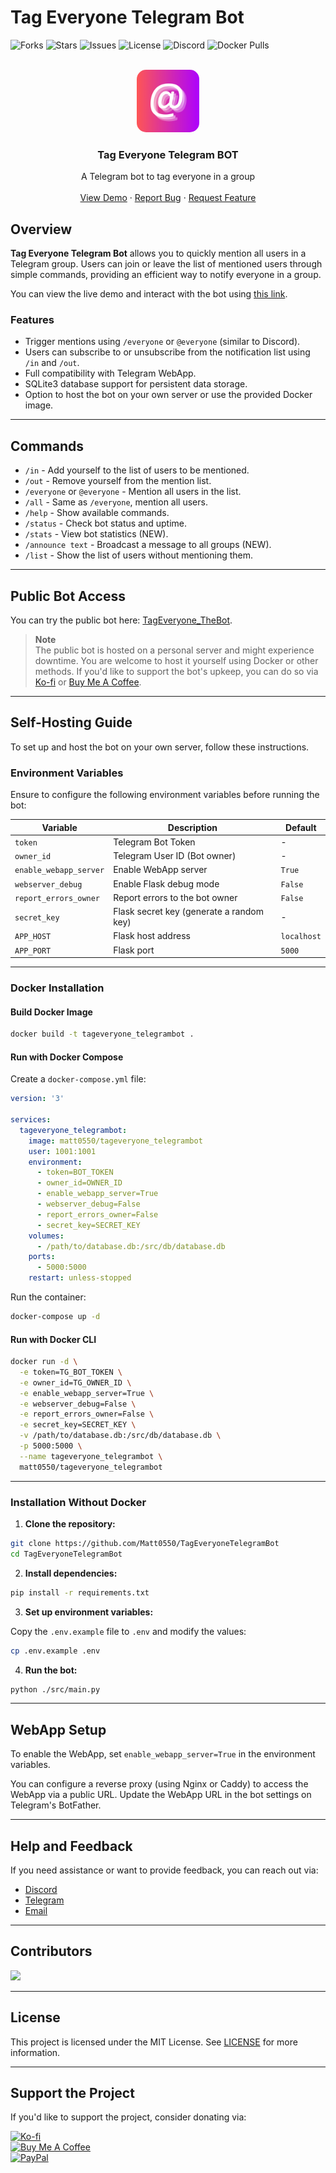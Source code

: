 # Tag Everyone Telegram Bot

![Forks][forks-shield] ![Stars][stars-shield] ![Issues][issues-shield] ![License][license-shield] ![Discord][discord-shield] ![Docker Pulls][docker-shield]

<!-- PROJECT LOGO -->
<br />
<div align="center">
  <a href="https://github.com/Matt0550/TagEveryoneTelegramBot">
    <img src="src/gui/static/images/logo.png" alt="Logo" width="100" height="100" style="border-radius: 15px;">
  </a>

  <h3 align="center">Tag Everyone Telegram BOT</h3>

  <p align="center">
    A Telegram bot to tag everyone in a group
    <br />
    <br />
    <a href="https://t.me/@TagEveryone_TheBot">View Demo</a>
    ·
    <a href="https://github.com/Matt0550/TagEveryoneTelegramBot/issues">Report Bug</a>
    ·
    <a href="https://github.com/Matt0550/TagEveryoneTelegramBot/issues">Request Feature</a>
  </p>
</div>

## Overview

**Tag Everyone Telegram Bot** allows you to quickly mention all users in a Telegram group. Users can join or leave the list of mentioned users through simple commands, providing an efficient way to notify everyone in a group.

You can view the live demo and interact with the bot using [this link](https://t.me/TagEveryone_TheBot).

### Features

- Trigger mentions using `/everyone` or `@everyone` (similar to Discord).
- Users can subscribe to or unsubscribe from the notification list using `/in` and `/out`.
- Full compatibility with Telegram WebApp.
- SQLite3 database support for persistent data storage.
- Option to host the bot on your own server or use the provided Docker image.

---

## Commands

- `/in` - Add yourself to the list of users to be mentioned.
- `/out` - Remove yourself from the mention list.
- `/everyone` or `@everyone` - Mention all users in the list.
- `/all` - Same as `/everyone`, mention all users.
- `/help` - Show available commands.
- `/status` - Check bot status and uptime.
- `/stats` - View bot statistics (NEW).
- `/announce text` - Broadcast a message to all groups (NEW).
- `/list` - Show the list of users without mentioning them.

---

## Public Bot Access

You can try the public bot here: [TagEveryone_TheBot](https://t.me/Tag_Everyone_TheBot).

> **Note**  
> The public bot is hosted on a personal server and might experience downtime. You are welcome to host it yourself using Docker or other methods. If you'd like to support the bot's upkeep, you can do so via [Ko-fi](https://ko-fi.com/matt05) or [Buy Me A Coffee](https://www.buymeacoffee.com/Matt0550).

---

## Self-Hosting Guide

To set up and host the bot on your own server, follow these instructions.

### Environment Variables

Ensure to configure the following environment variables before running the bot:

| Variable               | Description                                | Default      |
|------------------------|--------------------------------------------|--------------|
| `token`                | Telegram Bot Token                         | -            |
| `owner_id`             | Telegram User ID (Bot owner)               | -            |
| `enable_webapp_server` | Enable WebApp server                       | `True`       |
| `webserver_debug`      | Enable Flask debug mode                    | `False`      |
| `report_errors_owner`  | Report errors to the bot owner             | `False`      |
| `secret_key`           | Flask secret key (generate a random key)   | -            |
| `APP_HOST`             | Flask host address                         | `localhost`  |
| `APP_PORT`             | Flask port                                 | `5000`       |

---

### Docker Installation

#### Build Docker Image

```bash
docker build -t tageveryone_telegrambot .
```

#### Run with Docker Compose

Create a `docker-compose.yml` file:

```yaml
version: '3'

services:
  tageveryone_telegrambot:
    image: matt0550/tageveryone_telegrambot
    user: 1001:1001
    environment:
      - token=BOT_TOKEN
      - owner_id=OWNER_ID
      - enable_webapp_server=True
      - webserver_debug=False
      - report_errors_owner=False
      - secret_key=SECRET_KEY
    volumes:
      - /path/to/database.db:/src/db/database.db
    ports:
      - 5000:5000
    restart: unless-stopped
```

Run the container:

```bash
docker-compose up -d
```

#### Run with Docker CLI

```bash
docker run -d \
  -e token=TG_BOT_TOKEN \
  -e owner_id=TG_OWNER_ID \
  -e enable_webapp_server=True \
  -e webserver_debug=False \
  -e report_errors_owner=False \
  -e secret_key=SECRET_KEY \
  -v /path/to/database.db:/src/db/database.db \
  -p 5000:5000 \
  --name tageveryone_telegrambot \
  matt0550/tageveryone_telegrambot
```

---

### Installation Without Docker

1. **Clone the repository:**

```bash
git clone https://github.com/Matt0550/TagEveryoneTelegramBot
cd TagEveryoneTelegramBot
```

2. **Install dependencies:**

```bash
pip install -r requirements.txt
```

3. **Set up environment variables:**

Copy the `.env.example` file to `.env` and modify the values:

```bash
cp .env.example .env
```

4. **Run the bot:**

```bash
python ./src/main.py
```

---

## WebApp Setup

To enable the WebApp, set `enable_webapp_server=True` in the environment variables.

You can configure a reverse proxy (using Nginx or Caddy) to access the WebApp via a public URL. Update the WebApp URL in the bot settings on Telegram's BotFather.

---

## Help and Feedback

If you need assistance or want to provide feedback, you can reach out via:

- [Discord](https://matt05.it/discord)
- [Telegram](https://matt05.it/telegram)
- [Email](mailto:mail@matteosillitti.com)

---

## Contributors

<a href="https://github.com/Matt0550/TagEveryoneTelegramBot/graphs/contributors">
  <img src="https://contrib.rocks/image?repo=Matt0550/TagEveryoneTelegramBot"/>
</a>

---

## License

This project is licensed under the MIT License. See [LICENSE](https://github.com/Matt0550/TagEveryoneTelegramBot/blob/master/LICENSE) for more information.

---

## Support the Project

If you'd like to support the project, consider donating via:

[![Ko-fi](https://ko-fi.com/img/githubbutton_sm.svg)](https://ko-fi.com/matt05)  
[![Buy Me A Coffee](https://www.buymeacoffee.com/assets/img/custom_images/orange_img.png)](https://www.buymeacoffee.com/Matt0550)  
[![PayPal](https://www.paypalobjects.com/en_US/i/btn/btn_donateCC_LG.gif)](https://paypal.me/sillittimatteo)

[forks-shield]: https://img.shields.io/github/forks/Matt0550/TagEveryoneTelegramBot.svg?style=for-the-badge
[stars-shield]: https://img.shields.io/github/stars/Matt0550/TagEveryoneTelegramBot.svg?style=for-the-badge
[issues-shield]: https://img.shields.io/github/issues/Matt0550/TagEveryoneTelegramBot.svg?style=for-the-badge
[license-shield]: https://img.shields.io/github/license/Matt0550/TagEveryoneTelegramBot.svg?style=for-the-badge
[discord-shield]: https://img.shields.io/discord/828990499507404820?style=for-the-badge
[docker-shield]: https://img.shields.io/docker/pulls/matt0550/tageveryone_telegrambot?style=for-the-badge
